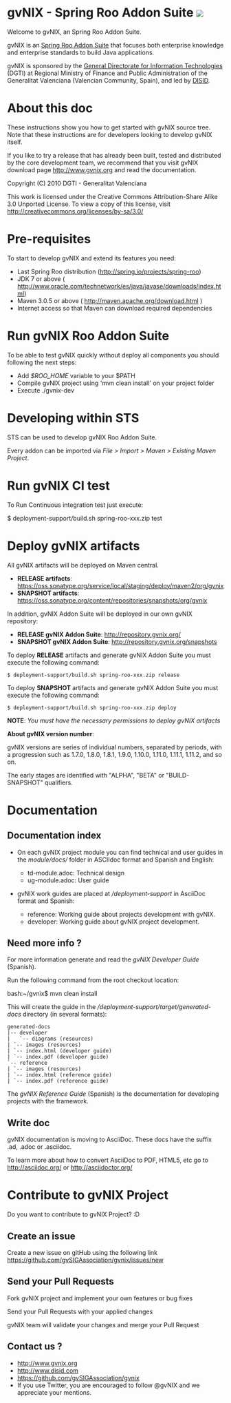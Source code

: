 gvNIX - Spring Roo Addon Suite ![ ](http://jenkins.gvsig.net/buildStatus/icon?job=gvNIX-CI "Build status")
======================================

Welcome to gvNIX, an Spring Roo Addon Suite.

gvNIX is an <a href="http://docs.spring.io/spring-roo/docs/2.0.0.M1/reference/html/#roo-addon-suites" target="_blank">Spring Roo Addon Suite</a> that focuses both enterprise knowledge and enterprise standards to build Java applications.

gvNIX is sponsored by the <a href="http://www.dgti.gva.es/" target="_blank">General
Directorate for Information Technologies</a> (DGTI) at Regional Ministry of Finance
and Public Administration of the Generalitat Valenciana (Valencian Community, Spain),
and led by <a href="http://www.disid.com" target="_blank">DISID</a>.

About this doc
==============

These instructions show you how to get started with gvNIX source tree. Note
that these instructions are for developers looking to develop gvNIX itself.

If you like to try a release that has already been built, tested and
distributed by the core development team, we recommend that you visit gvNIX
download page http://www.gvnix.org and read the documentation.

Copyright (C) 2010 DGTI - Generalitat Valenciana

This work is licensed under the Creative Commons Attribution-Share Alike 3.0
Unported License. To view a copy of this license, visit
http://creativecommons.org/licenses/by-sa/3.0/

Pre-requisites
==============

To start to develop gvNIX and extend its features you need:

* Last Spring Roo distribution (http://spring.io/projects/spring-roo)
* JDK 7 or above ( http://www.oracle.com/technetwork/es/java/javase/downloads/index.html)
* Maven 3.0.5 or above ( http://maven.apache.org/download.html )
* Internet access so that Maven can download required dependencies

Run gvNIX Roo Addon Suite
===========================

To be able to test gvNIX quickly without deploy all components you should following the next steps:

* Add _$ROO_HOME_ variable to your $PATH
* Compile gvNIX project using 'mvn clean install' on your project folder
* Execute ./gvnix-dev

Developing within STS
==========================

STS can be used to develop gvNIX Roo Addon Suite.

Every addon can be imported via *File > Import > Maven > Existing Maven Project*.

Run gvNIX CI test
=======================

To Run Continuous integration test just execute:

  $ deployment-support/build.sh spring-roo-xxx.zip test

Deploy gvNIX artifacts
=======================

All gvNIX artifacts will be deployed on Maven central.

* **RELEASE artifacts**: https://oss.sonatype.org/service/local/staging/deploy/maven2/org/gvnix
* **SNAPSHOT artifacts**: https://oss.sonatype.org/content/repositories/snapshots/org/gvnix

In addition, gvNIX Addon Suite will be deployed in our own gvNIX repository:

* **RELEASE gvNIX Addon Suite**: http://repository.gvnix.org/
* **SNAPSHOT gvNIX Addon Suite**: http://repository.gvnix.org/snapshots

To deploy **RELEASE** artifacts and generate gvNIX Addon Suite you must execute the following command:

	$ deployment-support/build.sh spring-roo-xxx.zip release

To deploy **SNAPSHOT** artifacts and generate gvNIX Addon Suite you must execute the following command:

	$ deployment-support/build.sh spring-roo-xxx.zip deploy

**NOTE**: _You must have the necessary permissions to deploy gvNIX artifacts_

**About gvNIX version number**:

gvNIX versions are series of individual numbers, separated by periods, with a progression such as 1.7.0, 1.8.0, 1.8.1, 1.9.0, 1.10.0, 1.11.0, 1.11.1, 1.11.2, and so on.

The early stages are identified with "ALPHA", "BETA" or "BUILD-SNAPSHOT"
qualifiers.

Documentation
=============

Documentation index
-------------------

* On each gvNIX project module you can find technical and user guides in
the *module/docs/* folder in ASCIIdoc format and Spanish and English:

  * td-module.adoc: Technical design
  * ug-module.adoc: User guide

* gvNIX work guides are placed at _/deployment-support_ in AsciiDoc format and Spanish:

  * reference: Working guide about projects development with gvNIX.
  * developer: Working guide about gvNIX project development.

Need more info ?
----------------

For more information generate and read the *gvNIX Developer Guide* (Spanish).

Run the following command from the root checkout location:

   bash:~/gvnix$  mvn clean install

This will create the guide in the _/deployment-support/target/generated-docs_ directory (in several formats):

    generated-docs
    |-- developer
    |	`-- diagrams (resources)
    | `-- images (resources)
    | `-- index.html (developer guide)
    | `-- index.pdf (developer guide)
    `-- reference
    | `-- images (resources)
    | `-- index.html (reference guide)
    | `-- index.pdf (reference guide)


The *gvNIX Reference Guide* (Spanish) is the documentation for developing
projects with the framework.


Write doc
---------

gvNIX documentation is moving to AsciiDoc. These docs have the suffix .ad,
.adoc or .asciidoc.

To learn more about how to convert AsciiDoc to PDF, HTML5,
etc go to http://asciidoc.org/ or http://asciidoctor.org/


Contribute to gvNIX Project
==============================

Do you want to contribute to gvNIX Project? :D

Create an issue
-----------------
Create a new issue on gitHub using the following link
https://github.com/gvSIGAssociation/gvnix/issues/new

Send your Pull Requests
------------------------

Fork gvNIX project and implement your own features or bug fixes

Send your Pull Requests with your applied changes

gvNIX team will validate your changes and merge your Pull Request


Contact us ?
------------

* http://www.gvnix.org
* http://www.disid.com
* https://github.com/gvSIGAssociation/gvnix
* If you use Twitter, you are encouraged to follow @gvNIX and we appreciate your mentions.



